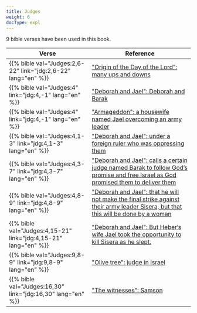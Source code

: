```yaml
---
title: Judges
weight: 6
docType: expl
---
```


9 bible verses have been used in this book.

| Verse | Reference |
|-------|-----------|
| {{% bible val="Judges:2,6-22" link="jdg:2,6-22" lang="en" %}} | ["Origin of the Day of the Lord": many ups and downs](/expl/background/israel/the-day-of-the-lord#674e) |
| {{% bible val="Judges:4" link="jdg:4,-1" lang="en" %}} | ["Deborah and Jael": Deborah and Barak](/expl/content/bowls/the-key-to-armageddon#4d88) |
| {{% bible val="Judges:4" link="jdg:4,-1" lang="en" %}} | ["Armageddon": a housewife named Jael overcoming an army leader](/quick/content/bowls#None) |
| {{% bible val="Judges:4,1-3" link="jdg:4,1-3" lang="en" %}} | ["Deborah and Jael": under a foreign ruler who was oppressing them](/expl/content/bowls/the-key-to-armageddon#4d88) |
| {{% bible val="Judges:4,3-7" link="jdg:4,3-7" lang="en" %}} | ["Deborah and Jael": calls a certain judge named Barak to follow God’s promise and free Israel as God promised them to deliver them](/expl/content/bowls/the-key-to-armageddon#4d88) |
| {{% bible val="Judges:4,8-9" link="jdg:4,8-9" lang="en" %}} | ["Deborah and Jael": that he will not make the final strike against their army leader Sisera, but that this will be done by a woman](/expl/content/bowls/the-key-to-armageddon#4d88) |
| {{% bible val="Judges:4,15-21" link="jdg:4,15-21" lang="en" %}} | ["Deborah and Jael": But Heber‘s wife Jael took the opportunity to kill Sisera as he slept.](/expl/content/bowls/the-key-to-armageddon#4d88) |
| {{% bible val="Judges:9,8-9" link="jdg:9,8-9" lang="en" %}} | ["Olive tree": judge in Israel](/expl/background/israel/the-church-is-part-of-israel#e179) |
| {{% bible val="Judges:16,30" link="jdg:16,30" lang="en" %}} | ["The witnesses": Samson](/appl/content/witnesses/_index#3221) |
